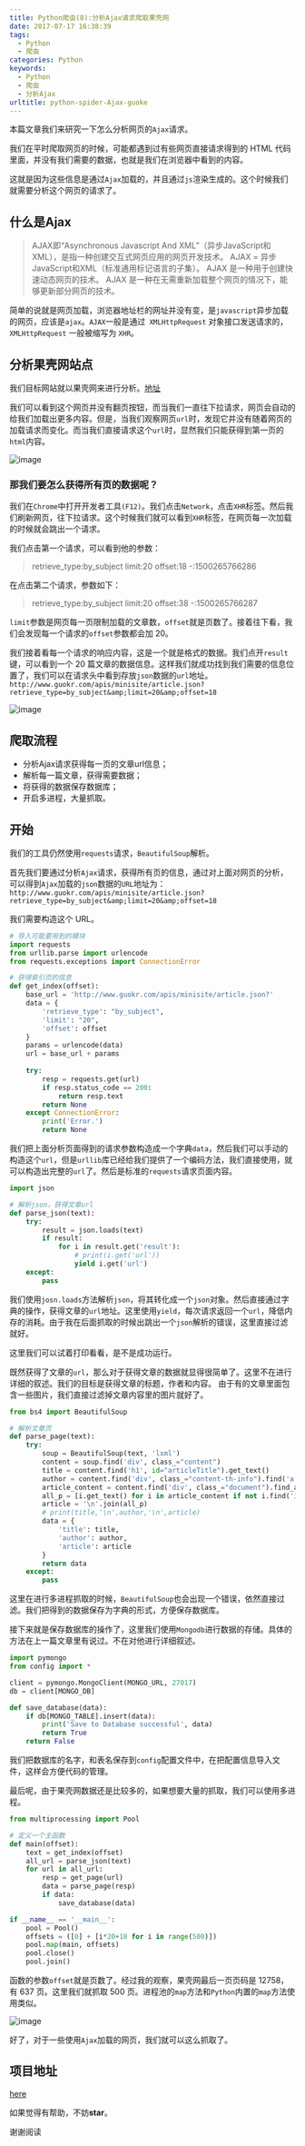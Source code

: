```yaml
---
title: Python爬虫(8):分析Ajax请求爬取果壳网
date: 2017-07-17 16:38:39
tags:
  - Python
  - 爬虫
categories: Python
keywords:
  - Python
  - 爬虫
  - 分析Ajax
urltitle: python-spider-Ajax-guoke
---
```

本篇文章我们来研究一下怎么分析网页的`Ajax`请求。

我们在平时爬取网页的时候，可能都遇到过有些网页直接请求得到的 HTML 代码里面，并没有我们需要的数据，也就是我们在浏览器中看到的内容。

这就是因为这些信息是通过`Ajax`加载的，并且通过`js`渲染生成的。这个时候我们就需要分析这个网页的请求了。
<!-- more -->

## 什么是Ajax

> AJAX即“Asynchronous Javascript And XML”（异步JavaScript和XML），是指一种创建交互式网页应用的网页开发技术。
> AJAX = 异步 JavaScript和XML（标准通用标记语言的子集）。
> AJAX 是一种用于创建快速动态网页的技术。
> AJAX 是一种在无需重新加载整个网页的情况下，能够更新部分网页的技术。

简单的说就是网页加载，浏览器地址栏的网址并没有变，是`javascript`异步加载的网页，应该是`ajax`。`AJAX`一般是通过` XMLHttpRequest` 对象接口发送请求的，`XMLHttpRequest` 一般被缩写为 `XHR`。

## 分析果壳网站点

我们目标网站就以果壳网来进行分析。[地址](http://www.guokr.com/scientific/)

我们可以看到这个网页并没有翻页按钮，而当我们一直往下拉请求，网页会自动的给我们加载出更多内容。但是，当我们观察网页`url`时，发现它并没有随着网页的加载请求而变化。而当我们直接请求这个`url`时，显然我们只能获得到第一页的`html`内容。

![image](http://imgout.ph.126.net/56711076/guoke3.jpg)

### 那我们要怎么获得所有页的数据呢？

我们在`Chrome`中打开开发者工具`(F12)`。我们点击`Network`，点击`XHR`标签。然后我们刷新网页，往下拉请求。这个时候我们就可以看到`XHR`标签，在网页每一次加载的时候就会跳出一个请求。

我们点击第一个请求，可以看到他的参数：

> retrieve_type:by_subject
> limit:20
> offset:18
> -:1500265766286

在点击第二个请求，参数如下：

> retrieve_type:by_subject
> limit:20
> offset:38
> -:1500265766287

`limit`参数是网页每一页限制加载的文章数，`offset`就是页数了。接着往下看，我们会发现每一个请求的`offset`参数都会加 20。

我们接着看每一个请求的响应内容，这是一个就是格式的数据。我们点开`result`键，可以看到一个 20 篇文章的数据信息。这样我们就成功找到我们需要的信息位置了，我们可以在请求头中看到存放`json`数据的`url`地址。`http://www.guokr.com/apis/minisite/article.json?retrieve_type=by_subject&amp;limit=20&amp;offset=18`

![image](http://imgout.ph.126.net/56710039/guoke6.jpg)

## 爬取流程

- 分析Ajax请求获得每一页的文章url信息；
- 解析每一篇文章，获得需要数据；
- 将获得的数据保存数据库；
- 开启多进程，大量抓取。

## 开始

我们的工具仍然使用`requests`请求，`BeautifulSoup`解析。

首先我们要通过分析`Ajax`请求，获得所有页的信息，通过对上面对网页的分析，可以得到`Ajax`加载的`json`数据的`URL`地址为：`http://www.guokr.com/apis/minisite/article.json?retrieve_type=by_subject&amp;limit=20&amp;offset=18`

我们需要构造这个 URL。

```Python
# 导入可能要用到的模块
import requests
from urllib.parse import urlencode
from requests.exceptions import ConnectionError

# 获得索引页的信息
def get_index(offset):
    base_url = 'http://www.guokr.com/apis/minisite/article.json?'
    data = {
        'retrieve_type': "by_subject",
        'limit': "20",
        'offset': offset
    }
    params = urlencode(data)
    url = base_url + params
    
    try:
        resp = requests.get(url)
        if resp.status_code == 200:
            return resp.text
        return None
    except ConnectionError:
        print('Error.')
        return None

```

我们把上面分析页面得到的请求参数构造成一个字典`data`，然后我们可以手动的构造这个`url`，但是`urllib`库已经给我们提供了一个编码方法，我们直接使用，就可以构造出完整的`url`了。然后是标准的`requests`请求页面内容。

```Python
import json

# 解析json，获得文章url
def parse_json(text):
    try:
        result = json.loads(text)
        if result:
            for i in result.get('result'):
                # print(i.get('url'))
                yield i.get('url')
    except:
        pass
```

我们使用`josn.loads`方法解析`json`，将其转化成一个`json`对象。然后直接通过字典的操作，获得文章的`url`地址。这里使用`yield`，每次请求返回一个`url`，降低内存的消耗。由于我在后面抓取的时候出跳出一个`json`解析的错误，这里直接过滤就好。

这里我们可以试着打印看看，是不是成功运行。

既然获得了文章的`url`，那么对于获得文章的数据就显得很简单了。这里不在进行详细的叙述。我们的目标是获得文章的标题，作者和内容。
由于有的文章里面包含一些图片，我们直接过滤掉文章内容里的图片就好了。

```Python
from bs4 import BeautifulSoup

# 解析文章页
def parse_page(text):
    try:
        soup = BeautifulSoup(text, 'lxml')
        content = soup.find('div', class_="content")
        title = content.find('h1', id="articleTitle").get_text()
        author = content.find('div', class_="content-th-info").find('a').get_text()
        article_content = content.find('div', class_="document").find_all('p')
        all_p = [i.get_text() for i in article_content if not i.find('img') and not i.find('a')]
        article = '\n'.join(all_p)
        # print(title,'\n',author,'\n',article)
        data = {
            'title': title,
            'author': author,
            'article': article
        }
        return data
    except:
        pass
```

这里在进行多进程抓取的时候，`BeautifulSoup`也会出现一个错误，依然直接过滤。我们把得到的数据保存为字典的形式，方便保存数据库。

接下来就是保存数据库的操作了，这里我们使用`Mongodb`进行数据的存储。具体的方法在上一篇文章里有说过。不在对他进行详细叙述。

```Python
import pymongo
from config import *

client = pymongo.MongoClient(MONGO_URL, 27017)
db = client[MONGO_DB]

def save_database(data):
    if db[MONGO_TABLE].insert(data):
        print('Save to Database successful', data)
        return True
    return False
```

我们把数据库的名字，和表名保存到`config`配置文件中，在把配置信息导入文件，这样会方便代码的管理。

最后呢，由于果壳网数据还是比较多的，如果想要大量的抓取，我们可以使用多进程。

```Python
from multiprocessing import Pool

# 定义一个主函数
def main(offset):
    text = get_index(offset)
    all_url = parse_json(text)
    for url in all_url:
        resp = get_page(url)
        data = parse_page(resp)
        if data:
            save_database(data)

if __name__ == '__main__':
    pool = Pool()
    offsets = ([0] + [i*20+18 for i in range(500)])
    pool.map(main, offsets)
    pool.close()
    pool.join()
```

函数的参数`offset`就是页数了。经过我的观察，果壳网最后一页页码是 12758，有 637 页。这里我们就抓取 500 页。进程池的`map`方法和`Python`内置的`map`方法使用类似。

![image](http://imgout.ph.126.net/56710040/guoke5.jpg)

好了，对于一些使用`Ajax`加载的网页，我们就可以这么抓取了。

## 项目地址

[here](https://github.com/Blackyukun/GuoKe)

如果觉得有帮助，不妨**star**。

谢谢阅读
